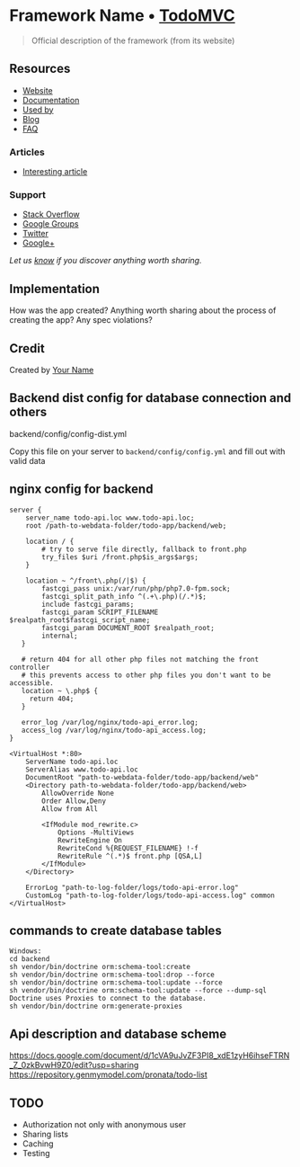 # Framework Name • [TodoMVC](http://todomvc.com)

> Official description of the framework (from its website)


## Resources

- [Website]()
- [Documentation]()
- [Used by]()
- [Blog]()
- [FAQ]()

### Articles

- [Interesting article]()

### Support

- [Stack Overflow](http://stackoverflow.com/questions/tagged/__)
- [Google Groups]()
- [Twitter](http://twitter.com/__)
- [Google+]()

*Let us [know](https://github.com/tastejs/todomvc/issues) if you discover anything worth sharing.*


## Implementation

How was the app created? Anything worth sharing about the process of creating the app? Any spec violations?


## Credit

Created by [Your Name](http://your-website.com)

## Backend dist config for database connection and others  

backend/config/config-dist.yml  

Copy this file on your server to ```backend/config/config.yml``` and fill out with valid data

## nginx config for backend

```
server {
    server_name todo-api.loc www.todo-api.loc;
    root /path-to-webdata-folder/todo-app/backend/web;

    location / {
        # try to serve file directly, fallback to front.php
        try_files $uri /front.php$is_args$args;
    }
  
    location ~ ^/front\.php(/|$) {
        fastcgi_pass unix:/var/run/php/php7.0-fpm.sock;
        fastcgi_split_path_info ^(.+\.php)(/.*)$;
        include fastcgi_params;
        fastcgi_param SCRIPT_FILENAME $realpath_root$fastcgi_script_name;
        fastcgi_param DOCUMENT_ROOT $realpath_root;
        internal;
   }

   # return 404 for all other php files not matching the front controller
   # this prevents access to other php files you don't want to be accessible.
   location ~ \.php$ {
     return 404;
   }

   error_log /var/log/nginx/todo-api_error.log;
   access_log /var/log/nginx/todo-api_access.log;
}
```

```
<VirtualHost *:80>
    ServerName todo-api.loc
    ServerAlias www.todo-api.loc
    DocumentRoot "path-to-webdata-folder/todo-app/backend/web"
	<Directory path-to-webdata-folder/todo-app/backend/web>
        AllowOverride None
        Order Allow,Deny
        Allow from All

        <IfModule mod_rewrite.c>
            Options -MultiViews
            RewriteEngine On
            RewriteCond %{REQUEST_FILENAME} !-f
            RewriteRule ^(.*)$ front.php [QSA,L]
        </IfModule>
    </Directory>

    ErrorLog "path-to-log-folder/logs/todo-api-error.log"
    CustomLog "path-to-log-folder/logs/todo-api-access.log" common
</VirtualHost>
```

## commands to create database tables

```
Windows:
cd backend
sh vendor/bin/doctrine orm:schema-tool:create
sh vendor/bin/doctrine orm:schema-tool:drop --force
sh vendor/bin/doctrine orm:schema-tool:update --force
sh vendor/bin/doctrine orm:schema-tool:update --force --dump-sql
Doctrine uses Proxies to connect to the database. 
sh vendor/bin/doctrine orm:generate-proxies

```

## Api description and database scheme  

https://docs.google.com/document/d/1cVA9uJvZF3PI8_xdE1zyH6ihseFTRN_Z_0zkBvwH9Z0/edit?usp=sharing  
https://repository.genmymodel.com/pronata/todo-list

## TODO
- Authorization not only with anonymous user
- Sharing lists
- Caching
- Testing

